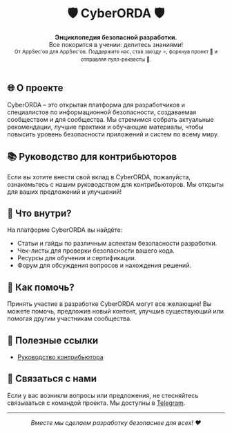 <h1 align="center">🛡 CyberORDA 🛡</h1>

<div align="center">
  <strong>Энциклопедия безопасной разработки.</strong>
</div>

<div align="center">
  Все покорится в учении: делитесь знаниями!
</div>


<div align="center">
  <sub>От AppSec'ов для AppSec'ов. Поддержите нас, став звезду ⭐️, форкнув проект 🍴 и отправляя пулл-реквесты 👥.</sub>
</div>

<br />

## 🌐 О проекте

CyberORDA – это открытая платформа для разработчиков и специалистов по информационной безопасности, создаваемая сообществом и для сообщества. Мы стремимся собрать актуальные рекомендации, лучшие практики и обучающие материалы, чтобы повысить уровень безопасности приложений и систем по всему миру.


## 📚 Руководство для контрибьюторов

Если вы хотите внести свой вклад в CyberORDA, пожалуйста, ознакомьтесь с нашим руководством для контрибьюторов. Мы открыты для ваших предложений и улучшений!

## 🧰 Что внутри?

На платформе CyberORDA вы найдёте:
- Статьи и гайды по различным аспектам безопасности разработки.
- Чек-листы для проверки безопасности вашего кода.
- Ресурсы для обучения и сертификации.
- Форум для обсуждения вопросов и нахождения решений.

## 🤝 Как помочь?

Принять участие в разработке CyberORDA могут все желающие! Вы можете помочь, предложив новый контент, улучшив существующий или помогая другим участникам сообщества.

## 🔗 Полезные ссылки

- [Руководство контрибьютора](https://cyberorda.github.io/HowTOBEContrib/)

## 💬 Связаться с нами

Если у вас возникли вопросы или предложения, не стесняйтесь связываться с командой проекта. Мы доступны в [Telegram](https://t.me/AppSecJourney).

---

<p align="center">
  <i>Вместе мы сделаем разработку безопаснее для всех! ❤️</i>
</p>


